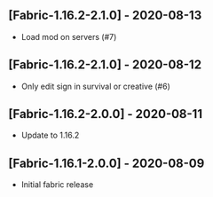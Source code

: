 ## [Fabric-1.16.2-2.1.0] - 2020-08-13
* Load mod on servers (#7)

## [Fabric-1.16.2-2.1.0] - 2020-08-12
* Only edit sign in survival or creative (#6)

## [Fabric-1.16.2-2.0.0] - 2020-08-11
- Update to 1.16.2

## [Fabric-1.16.1-2.0.0] - 2020-08-09
- Initial fabric release
